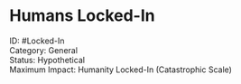 # Humans Locked-In

ID: #Locked-In \
Category: General \
Status: Hypothetical \
Maximum Impact: Humanity Locked-In (Catastrophic Scale)
